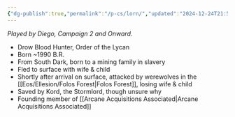 ```yaml
---
{"dg-publish":true,"permalink":"/p-cs/lorn/","updated":"2024-12-24T21:59:47.450-05:00"}
---
```


*Played by Diego, Campaign 2 and Onward.*

- Drow Blood Hunter, Order of the Lycan
- Born ~1990 B.R.
- From South Dark, born to a mining family in slavery
- Fled to surface with wife & child
- Shortly after arrival on surface, attacked by werewolves in the [[Eos/Ellesion/Folos Forest\|Folos Forest]], losing wife & child
- Saved by Kord, the Stormlord, though unsure why
- Founding member of [[Arcane Acquisitions Associated\|Arcane Acquisitions Associated]]